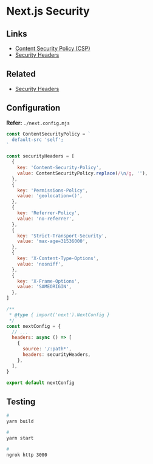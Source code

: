 # Next.js Security

## Links

- [Content Security Policy (CSP)](https://developer.mozilla.org/en-US/docs/Web/HTTP/CSP)
- [Security Headers](https://nextjs.org/docs/advanced-features/security-headers)

## Related

- [Security Headers](/securityheaders.md)

## Configuration

**Refer:** `./next.config.mjs`

```mjs
const ContentSecurityPolicy = `
  default-src 'self';
`

const securityHeaders = [
  {
    key: 'Content-Security-Policy',
    value: ContentSecurityPolicy.replace(/\n/g, ''),
  },
  {
    key: 'Permissions-Policy',
    value: 'geolocation=()',
  },
  {
    key: 'Referrer-Policy',
    value: 'no-referrer',
  },
  {
    key: 'Strict-Transport-Security',
    value: 'max-age=31536000',
  },
  {
    key: 'X-Content-Type-Options',
    value: 'nosniff',
  },
  {
    key: 'X-Frame-Options',
    value: 'SAMEORIGIN',
  },
]

/**
 * @type { import('next').NextConfig }
 */
const nextConfig = {
  // ...
  headers: async () => [
    {
      source: '/:path*',
      headers: securityHeaders,
    },
  ],
}

export default nextConfig
```

<!--
accelerometer=(),
ambient-light-sensor=(),
autoplay=(),
camera=(),
cross-origin-isolated=(),
display-capture=(),
document-domain=(),
encrypted-media=(),
execution-while-not-rendered=(),
execution-while-out-of-viewport=(),
fullscreen=(),
geolocation=(),
gyroscope=(),
interest-cohort=(),
magnetometer=(),
microphone=(),
midi=(),
payment=(),
picture-in-picture=(),
publickey-credentials-get=(),
screen-wake-lock=(),
sync-xhr=(),
usb=(),
xr-spatial-tracking=(),
-->

## Testing

```sh
#
yarn build

#
yarn start

#
ngrok http 3000
```
